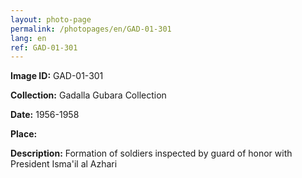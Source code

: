 ```yaml
---
layout: photo-page
permalink: /photopages/en/GAD-01-301
lang: en
ref: GAD-01-301
---
```


**Image ID:** GAD-01-301

**Collection:** Gadalla Gubara Collection

**Date:** 1956-1958

**Place:**

**Description:** Formation of soldiers inspected by guard of honor with President Isma'il al Azhari
